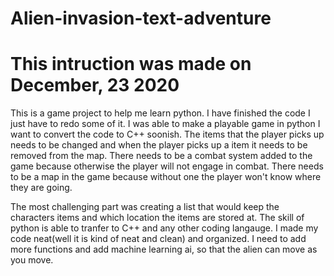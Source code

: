 # Alien-invasion-text-adventure

# This intruction was made on December, 23 2020 
This is a game project to help me learn python. I have finished the code I just have to redo some of it. 
I was able to make a playable game in python I want to convert the code to C++ soonish. 
The items that the player picks up needs to be changed and when the player picks up a item it needs to be removed from the map.
There needs to be a combat system added to the game because otherwise the player will not engage in combat.
There needs to be a map in the game because without one the player won't know where they are going. 

The most challenging part was creating a list that would keep the characters items and which location the items are stored at. 
The skill of python is able to tranfer to C++ and any other coding langauge. 
I made my code neat(well it is kind of neat and clean) and organized. 
I need to add more functions and add machine learning ai, so that the alien can move as you move. 
